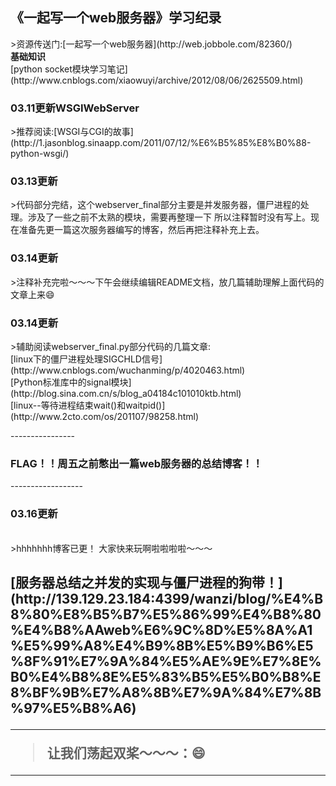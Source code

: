 <h2><strong>《一起写一个web服务器》学习纪录</h2></strong>
>资源传送门:[一起写一个web服务器](http://web.jobbole.com/82360/)</br>
<strong>基础知识</strong></br>
[python socket模块学习笔记](http://www.cnblogs.com/xiaowuyi/archive/2012/08/06/2625509.html)</br>

<h3><strong>03.11更新WSGIWebServer</strong></h3>
>推荐阅读:[WSGI与CGI的故事](http://1.jasonblog.sinaapp.com/2011/07/12/%E6%B5%85%E8%B0%88-python-wsgi/)</br>

<h3><strong>03.13更新</strong></h3>
>代码部分完结，这个webserver_final部分主要是并发服务器，僵尸进程的处理。涉及了一些之前不太熟的模块，需要再整理一下
所以注释暂时没有写上。现在准备先更一篇这次服务器编写的博客，然后再把注释补充上去。

<h3><strong>03.14更新</strong></h3>
>注释补充完啦～～～下午会继续编辑README文档，放几篇辅助理解上面代码的文章上来😄

<h3><strong>03.14更新</strong></h3>
>辅助阅读webserver_final.py部分代码的几篇文章:<br>
[linux下的僵尸进程处理SIGCHLD信号](http://www.cnblogs.com/wuchanming/p/4020463.html)</br>
[Python标准库中的signal模块](http://blog.sina.com.cn/s/blog_a04184c101010ktb.html)</br>
[linux--等待进程结束wait()和waitpid()](http://www.2cto.com/os/201107/98258.html)</br>

----------------<h3>FLAG！！周五之前憋出一篇web服务器的总结博客！！</h3>------------------
<h3><strong>03.16更新</strong></h3></br>
>hhhhhhh博客已更！
大家快来玩啊啦啦啦啦～～～

<h2><strong>[服务器总结之并发的实现与僵尸进程的狗带！](http://139.129.23.184:4399/wanzi/blog/%E4%B8%80%E8%B5%B7%E5%86%99%E4%B8%80%E4%B8%AAweb%E6%9C%8D%E5%8A%A1%E5%99%A8%E4%B9%8B%E5%B9%B6%E5%8F%91%E7%9A%84%E5%AE%9E%E7%8E%B0%E4%B8%8E%E5%83%B5%E5%B0%B8%E8%BF%9B%E7%A8%8B%E7%9A%84%E7%8B%97%E5%B8%A6)</br>


----------
>让我们荡起双桨～～～：😄
----------
